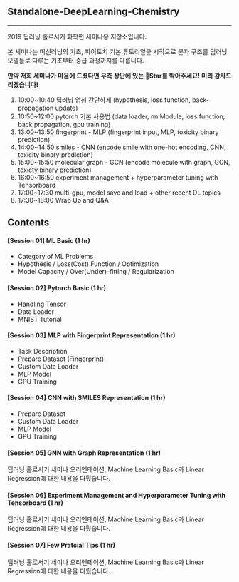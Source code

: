 ## Standalone-DeepLearning-Chemistry  
<hr>  

2019 딥러닝 홀로서기 화학편 세미나용 저장소입니다.

본 세미나는 머신러닝의 기초, 파이토치 기본 튜토리얼을 시작으로 분자 구조를 딥러닝 모델들로 다루는 기초부터 중급 과정까지를 다룹니다.  

**만약 저희 세미나가 마음에 드셨다면 우측 상단에 있는 :star2:Star를 박아주세요! 미리 감사드리겠습니다!**


1) 10:00~10:40 딥러닝 엄청 간단하게 (hypothesis, loss function, back-propagation update)  
2) 10:50~12:00 pytorch 기본 사용법 (data loader, nn.Module, loss function, back propagation, gpu training)  
3) 13:00~13:50 fingerprint - MLP (fingerprint input, MLP, toxicity binary prediction)  
4) 14:00~14:50 smiles - CNN (encode smile with one-hot encoding, CNN, toxicity binary prediction)  
5) 15:00~15:50 molecular graph - GCN (encode molecule with graph, GCN, toxicty binary prediction)  
6) 16:00~16:50 experiment management + hyperparameter tuning with Tensorboard  
7) 17:00~17:30 multi-gpu, model save and load + other recent DL topics  
8) 17:30~18:00 Wrap Up and Q&A  


## Contents  

#### [Session 01] ML Basic (1 hr)  
- Category of ML Problems 
- Hypothesis / Loss(Cost) Function / Optimization  
- Model Capacity / Over(Under)-fitting / Regularization  

#### [Session 02] Pytorch Basic (1 hr)  
- Handling Tensor  
- Data Loader  
- MNIST Tutorial 

#### [Session 03] MLP with Fingerprint Representation (1 hr)
- Task Description  
- Prepare Dataset (Fingerprint)  
- Custom Data Loader  
- MLP Model 
- GPU Training  


#### [Session 04] CNN with SMILES Representation (1 hr)    
- Prepare Dataset  
- Custom Data Loader    
- MLP Model 
- GPU Training  

#### [Session 05] GNN with Graph Representation  (1 hr)   
딥러닝 홀로서기 세미나 오리엔테이션, Machine Learning Basic과 Linear Regression에 대한 내용을 다뤘습니다.  


#### [Session 06] Experiment Management and Hyperparameter Tuning with Tensorboard  (1 hr)  
딥러닝 홀로서기 세미나 오리엔테이션, Machine Learning Basic과 Linear Regression에 대한 내용을 다뤘습니다.  


#### [Session 07] Few Pratcial Tips  (1 hr)  
딥러닝 홀로서기 세미나 오리엔테이션, Machine Learning Basic과 Linear Regression에 대한 내용을 다뤘습니다.  



